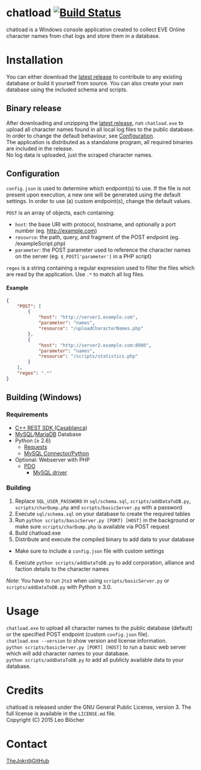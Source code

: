 # chatload [![Build Status](https://travis-ci.org/TheJokr/chatload.svg?branch=master)](https://travis-ci.org/TheJokr/chatload)
chatload is a Windows console application created to collect EVE Online character names from chat logs and store them in a database.

# Installation
You can either download the [latest release](https://github.com/TheJokr/chatload/releases/latest) to contribute to any existing database or build it yourself from source. You can also create your own database using the included schema and scripts.

## Binary release
After downloading and unzipping the [latest release](https://github.com/TheJokr/chatload/releases/latest), run `chatload.exe` to upload all character names found in all local log files to the public database. In order to change the default behaviour, see [Configuration](#configuration).  
The application is distributed as a standalone program, all required binaries are included in the release.  
No log data is uploaded, just the scraped character names.

## Configuration
`config.json` is used to determine which endpoint(s) to use.
If the file is not present upon execution, a new one will be generated using the default settings.
In order to use (a) custom endpoint(s), change the default values.

`POST` is an array of objects, each containing:
- `host`: the base URI with protocol, hostname, and optionally a port number (eg. http://example.com)
- `resource`: the path, query, and fragment of the POST endpoint (eg. /exampleScript.php)
- `parameter`: the POST parameter used to reference the character names on the server (eg. `$_POST['parameter']` in a PHP script)

`regex` is a string containing a regular expression used to filter the files which are read by the application. Use `.*` to match all log files.

#### Example
```json
{
    "POST": [
        {
            "host": "http://server1.example.com",
            "parameter": "names",
            "resource": "/uploadCharacterNames.php"
        },
        {
            "host": "http://server2.example.com:8080",
            "parameter": "names",
            "resource": "/scripts/statistics.php"
        }
    ],
    "regex": ".*"
}
```

## Building (Windows)
### Requirements
- [C++ REST SDK (Casablanca)](http://casablanca.codeplex.com/)
- [MySQL](http://www.mysql.com/)/[MariaDB](http://mariadb.org/) Database
- Python (&ge; 2.6)
  - [Requests](http://docs.python-requests.org/en/latest/)
  - [MySQL Connector/Python](http://dev.mysql.com/doc/connector-python/en/index.html)
- Optional: Webserver with PHP
  - [PDO](http://php.net/manual/en/book.pdo.php)
    - [MySQL driver](http://php.net/manual/en/ref.pdo-mysql.php)

### Building
1. Replace `SQL_USER_PASSWORD` in `sql/schema.sql`, `scripts/addDataToDB.py`,  `scripts/charDump.php` and `scripts/basicServer.py` with a password
2. Execute `sql/schema.sql` on your database to create the required tables
3. Run `python scripts/basicServer.py [PORT] [HOST]` in the background or make sure `scripts/charDump.php` is available via POST request
4. Build chatload.exe
5. Distribute and execute the compiled binary to add data to your database
  - Make sure to include a `config.json` file with custom settings
6. Execute `python scripts/addDataToDB.py` to add corporation, alliance and faction details to the character names

*Note*: You have to run `2to3` when using `scripts/basicServer.py` or `scripts/addDataToDB.py` with Python &ge; 3.0.

# Usage
`chatload.exe` to upload all character names to the public database (default) or the specified POST endpoint (custom `config.json` file).  
`chatload.exe --version` to show version and license information.  
`python scripts/basicServer.py [PORT] [HOST]` to run a basic web server which will add character names to your database.  
`python scripts/addDataToDB.py` to add all publicly available data to your database.

# Credits
chatload is released under the GNU General Public License, version 3. The full license is available in the `LICENSE.md` file.  
Copyright (C) 2015  Leo Bl&ouml;cher

# Contact
[TheJokr@GitHub](https://github.com/TheJokr)
